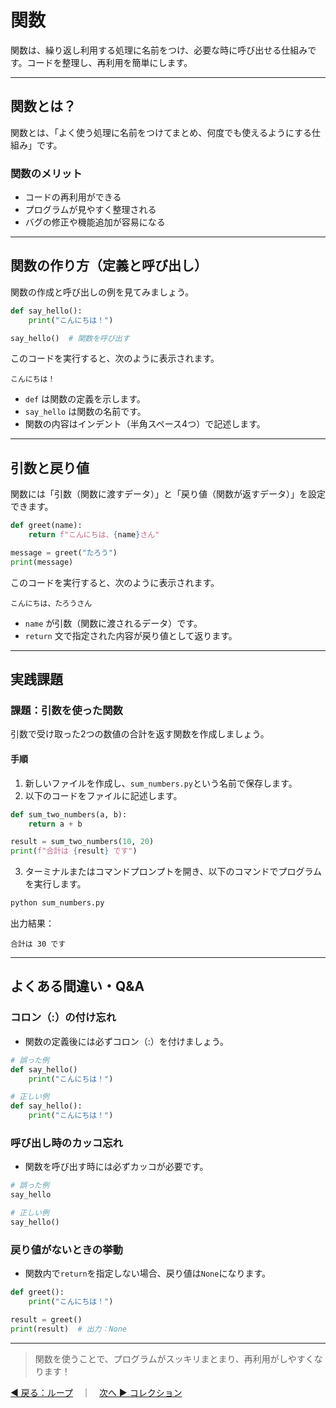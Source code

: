 # 関数

関数は、繰り返し利用する処理に名前をつけ、必要な時に呼び出せる仕組みです。コードを整理し、再利用を簡単にします。

---

## 関数とは？

関数とは、「よく使う処理に名前をつけてまとめ、何度でも使えるようにする仕組み」です。

### 関数のメリット

* コードの再利用ができる
* プログラムが見やすく整理される
* バグの修正や機能追加が容易になる

---

## 関数の作り方（定義と呼び出し）

関数の作成と呼び出しの例を見てみましょう。

```python
def say_hello():
    print("こんにちは！")

say_hello()  # 関数を呼び出す
```

このコードを実行すると、次のように表示されます。

```
こんにちは！
```

* `def` は関数の定義を示します。
* `say_hello` は関数の名前です。
* 関数の内容はインデント（半角スペース4つ）で記述します。

---

## 引数と戻り値

関数には「引数（関数に渡すデータ）」と「戻り値（関数が返すデータ）」を設定できます。

```python
def greet(name):
    return f"こんにちは、{name}さん"

message = greet("たろう")
print(message)
```

このコードを実行すると、次のように表示されます。

```
こんにちは、たろうさん
```

* `name` が引数（関数に渡されるデータ）です。
* `return` 文で指定された内容が戻り値として返ります。

---

## 実践課題

### 課題：引数を使った関数

引数で受け取った2つの数値の合計を返す関数を作成しましょう。

#### 手順

1. 新しいファイルを作成し、`sum_numbers.py`という名前で保存します。
2. 以下のコードをファイルに記述します。

```python
def sum_two_numbers(a, b):
    return a + b

result = sum_two_numbers(10, 20)
print(f"合計は {result} です")
```

3. ターミナルまたはコマンドプロンプトを開き、以下のコマンドでプログラムを実行します。

```bash
python sum_numbers.py
```

出力結果：

```
合計は 30 です
```

---

## よくある間違い・Q\&A

### コロン（:）の付け忘れ

* 関数の定義後には必ずコロン（:）を付けましょう。

```python
# 誤った例
def say_hello()
    print("こんにちは！")

# 正しい例
def say_hello():
    print("こんにちは！")
```

### 呼び出し時のカッコ忘れ

* 関数を呼び出す時には必ずカッコが必要です。

```python
# 誤った例
say_hello

# 正しい例
say_hello()
```

### 戻り値がないときの挙動

* 関数内で`return`を指定しない場合、戻り値は`None`になります。

```python
def greet():
    print("こんにちは！")

result = greet()
print(result)  # 出力：None
```

---

> 関数を使うことで、プログラムがスッキリまとまり、再利用がしやすくなります！

[◀ 戻る：ループ](python_basic_loop.md)　｜　[次へ ▶ コレクション](python_basic_collection.md)
